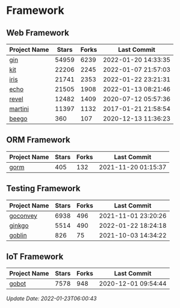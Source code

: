 # Framework

## Web Framework
| Project Name | Stars | Forks | Last Commit |
| ------------ | ----- | ----- | ----------- |
| [gin](https://github.com/gin-gonic/gin) | 54959 | 6239 | 2022-01-20 14:33:35 |
| [kit](https://github.com/go-kit/kit) | 22206 | 2245 | 2022-01-07 21:57:03 |
| [iris](https://github.com/kataras/iris) | 21741 | 2353 | 2022-01-22 23:21:31 |
| [echo](https://github.com/labstack/echo) | 21505 | 1908 | 2022-01-13 08:21:46 |
| [revel](https://github.com/revel/revel) | 12482 | 1409 | 2020-07-12 05:57:36 |
| [martini](https://github.com/go-martini/martini) | 11397 | 1132 | 2017-01-21 21:58:54 |
| [beego](https://github.com/astaxie/beego) | 360 | 107 | 2020-12-13 11:36:23 |

## ORM Framework
| Project Name | Stars | Forks | Last Commit |
| ------------ | ----- | ----- | ----------- |
| [gorm](https://github.com/jinzhu/gorm) | 405 | 132 | 2021-11-20 01:15:37 |

## Testing Framework
| Project Name | Stars | Forks | Last Commit |
| ------------ | ----- | ----- | ----------- |
| [goconvey](https://github.com/smartystreets/goconvey) | 6938 | 496 | 2021-11-01 23:20:26 |
| [ginkgo](https://github.com/onsi/ginkgo) | 5514 | 490 | 2022-01-22 18:24:18 |
| [goblin](https://github.com/franela/goblin) | 826 | 75 | 2021-10-03 14:34:22 |

## IoT Framework
| Project Name | Stars | Forks | Last Commit |
| ------------ | ----- | ----- | ----------- |
| [gobot](https://github.com/hybridgroup/gobot) | 7578 | 948 | 2020-12-01 09:54:44 |

*Update Date: 2022-01-23T06:00:43*
